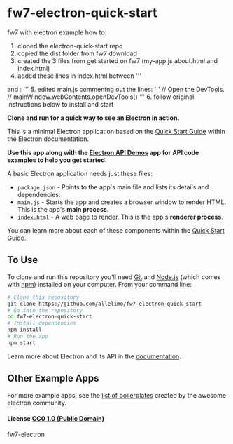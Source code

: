 # fw7-electron-quick-start

fw7 with electron example how to:

1. cloned the electron-quick-start repo 
2. copied the dist folder from fw7 download
3. created the 3 files from get started on fw7 (my-app.js about.html and index.html)
4. added these lines in index.html between 
'''
</body> and </html>:
 <!-- fw7-electron quick start -->
  <script>
    // You can also require other files to run in this process
    require('./renderer.js')
  </script>
'''
5. edited main.js commentng out the lines:
'''
  // Open the DevTools.
  // mainWindow.webContents.openDevTools()
'''
6. follow original instructions below to install and start

**Clone and run for a quick way to see an Electron in action.**

This is a minimal Electron application based on the [Quick Start Guide](http://electron.atom.io/docs/latest/tutorial/quick-start) within the Electron documentation.

**Use this app along with the [Electron API Demos](http://electron.atom.io/#get-started) app for API code examples to help you get started.**

A basic Electron application needs just these files:

- `package.json` - Points to the app's main file and lists its details and dependencies.
- `main.js` - Starts the app and creates a browser window to render HTML. This is the app's **main process**.
- `index.html` - A web page to render. This is the app's **renderer process**.

You can learn more about each of these components within the [Quick Start Guide](http://electron.atom.io/docs/latest/tutorial/quick-start).

## To Use

To clone and run this repository you'll need [Git](https://git-scm.com) and [Node.js](https://nodejs.org/en/download/) (which comes with [npm](http://npmjs.com)) installed on your computer. From your command line:

```bash
# Clone this repository
git clone https://github.com/allelimo/fw7-electron-quick-start
# Go into the repository
cd fw7-electron-quick-start
# Install dependencies
npm install
# Run the app
npm start
```

Learn more about Electron and its API in the [documentation](http://electron.atom.io/docs/latest).

## Other Example Apps

For more example apps, see the
[list of boilerplates](http://electron.atom.io/community/#boilerplates)
created by the awesome electron community.

#### License [CC0 1.0 (Public Domain)](LICENSE.md)

fw7-electron
